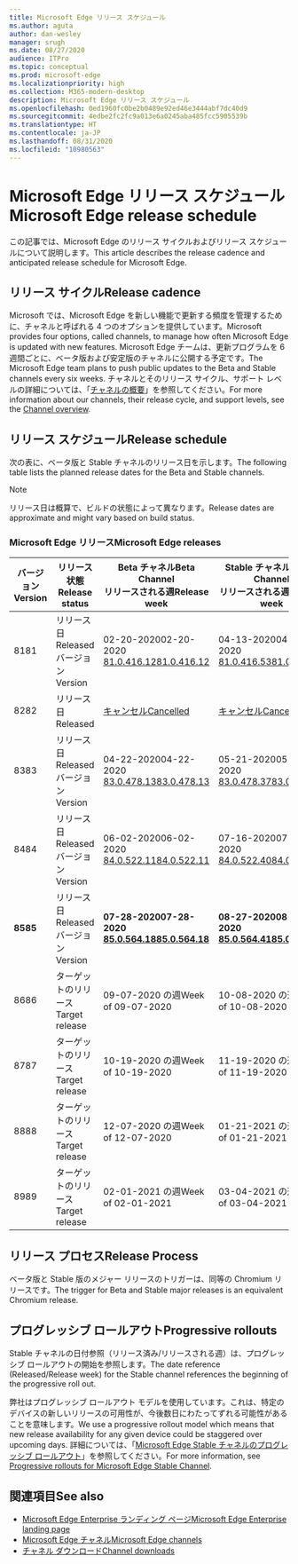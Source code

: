 ```yaml
---
title: Microsoft Edge リリース スケジュール
ms.author: aguta
author: dan-wesley
manager: srugh
ms.date: 08/27/2020
audience: ITPro
ms.topic: conceptual
ms.prod: microsoft-edge
ms.localizationpriority: high
ms.collection: M365-modern-desktop
description: Microsoft Edge リリース スケジュール
ms.openlocfilehash: 0ed1960fc0be2b0489e92ed46e3444abf7dc40d9
ms.sourcegitcommit: 4edbe2fc2fc9a013e6a0245aba485fcc5905539b
ms.translationtype: HT
ms.contentlocale: ja-JP
ms.lasthandoff: 08/31/2020
ms.locfileid: "10980563"
---
```

# <span data-ttu-id="b396c-103">Microsoft Edge リリース スケジュール</span><span class="sxs-lookup"><span data-stu-id="b396c-103">Microsoft Edge release schedule</span></span>

<span data-ttu-id="b396c-104">この記事では、Microsoft Edge のリリース サイクルおよびリリース スケジュールについて説明します。</span><span class="sxs-lookup"><span data-stu-id="b396c-104">This article describes the release cadence and anticipated release schedule for Microsoft Edge.</span></span>

## <span data-ttu-id="b396c-105">リリース サイクル</span><span class="sxs-lookup"><span data-stu-id="b396c-105">Release cadence</span></span>

<span data-ttu-id="b396c-106">Microsoft では、Microsoft Edge を新しい機能で更新する頻度を管理するために、チャネルと呼ばれる 4 つのオプションを提供しています。</span><span class="sxs-lookup"><span data-stu-id="b396c-106">Microsoft provides four options, called channels, to manage how often Microsoft Edge is updated with new features.</span></span> <span data-ttu-id="b396c-107">Microsoft Edge チームは、更新プログラムを 6 週間ごとに、ベータ版および安定版のチャネルに公開する予定です。</span><span class="sxs-lookup"><span data-stu-id="b396c-107">The Microsoft Edge team plans to push public updates to the Beta and Stable channels every six weeks.</span></span> <span data-ttu-id="b396c-108">チャネルとそのリリース サイクル、サポート レベルの詳細については、「[チャネルの概要](https://docs.microsoft.com/DeployEdge/microsoft-edge-channels#channel-overview)」を参照してください。</span><span class="sxs-lookup"><span data-stu-id="b396c-108">For more information about our channels, their release cycle, and support levels, see the [Channel overview](https://docs.microsoft.com/DeployEdge/microsoft-edge-channels#channel-overview).</span></span>

## <span data-ttu-id="b396c-109">リリース スケジュール</span><span class="sxs-lookup"><span data-stu-id="b396c-109">Release schedule</span></span>

<span data-ttu-id="b396c-110">次の表に、ベータ版と Stable チャネルのリリース日を示します。</span><span class="sxs-lookup"><span data-stu-id="b396c-110">The following table lists the planned release dates for the Beta and Stable channels.</span></span>

> [!NOTE]
> <span data-ttu-id="b396c-111">リリース日は概算で、ビルドの状態によって異なります。</span><span class="sxs-lookup"><span data-stu-id="b396c-111">Release dates are approximate and might vary based on build status.</span></span>

### <span data-ttu-id="b396c-112">Microsoft Edge リリース</span><span class="sxs-lookup"><span data-stu-id="b396c-112">Microsoft Edge releases</span></span>

| <span data-ttu-id="b396c-113">バージョン</span><span class="sxs-lookup"><span data-stu-id="b396c-113">Version</span></span> | <span data-ttu-id="b396c-114">リリース状態</span><span class="sxs-lookup"><span data-stu-id="b396c-114">Release status</span></span> | <span data-ttu-id="b396c-115">Beta チャネル</span><span class="sxs-lookup"><span data-stu-id="b396c-115">Beta Channel</span></span><br><span data-ttu-id="b396c-116">リリースされる週</span><span class="sxs-lookup"><span data-stu-id="b396c-116">Release week</span></span> | <span data-ttu-id="b396c-117">Stable チャネル</span><span class="sxs-lookup"><span data-stu-id="b396c-117">Stable Channel</span></span><br><span data-ttu-id="b396c-118">リリースされる週</span><span class="sxs-lookup"><span data-stu-id="b396c-118">Release week</span></span> |
|---------|-----|------|--------|
| <span data-ttu-id="b396c-119">81</span><span class="sxs-lookup"><span data-stu-id="b396c-119">81</span></span> | <span data-ttu-id="b396c-120">リリース日</span><span class="sxs-lookup"><span data-stu-id="b396c-120">Released</span></span><br><span data-ttu-id="b396c-121">バージョン</span><span class="sxs-lookup"><span data-stu-id="b396c-121">Version</span></span> | <span data-ttu-id="b396c-122">02-20-2020</span><span class="sxs-lookup"><span data-stu-id="b396c-122">02-20-2020</span></span><br>[<span data-ttu-id="b396c-123">81.0.416.12</span><span class="sxs-lookup"><span data-stu-id="b396c-123">81.0.416.12</span></span>](https://docs.microsoft.com/DeployEdge/microsoft-edge-relnote-beta-channel#version-81041612-february-20) | <span data-ttu-id="b396c-124">04-13-2020</span><span class="sxs-lookup"><span data-stu-id="b396c-124">04-13-2020</span></span><br>[<span data-ttu-id="b396c-125">81.0.416.53</span><span class="sxs-lookup"><span data-stu-id="b396c-125">81.0.416.53</span></span>](https://docs.microsoft.com/DeployEdge/microsoft-edge-relnote-stable-channel#version-81041653-april-13) |
| <span data-ttu-id="b396c-126">82</span><span class="sxs-lookup"><span data-stu-id="b396c-126">82</span></span> | <span data-ttu-id="b396c-127">リリース日</span><span class="sxs-lookup"><span data-stu-id="b396c-127">Released</span></span> | [<span data-ttu-id="b396c-128">キャンセル</span><span class="sxs-lookup"><span data-stu-id="b396c-128">Cancelled</span></span>](https://blogs.windows.com/msedgedev/2020/03/20/update-stable-channel-releases/) | [<span data-ttu-id="b396c-129">キャンセル</span><span class="sxs-lookup"><span data-stu-id="b396c-129">Cancelled</span></span>](https://blogs.windows.com/msedgedev/2020/03/20/update-stable-channel-releases/) |
| <span data-ttu-id="b396c-130">83</span><span class="sxs-lookup"><span data-stu-id="b396c-130">83</span></span> | <span data-ttu-id="b396c-131">リリース日</span><span class="sxs-lookup"><span data-stu-id="b396c-131">Released</span></span><br><span data-ttu-id="b396c-132">バージョン</span><span class="sxs-lookup"><span data-stu-id="b396c-132">Version</span></span> | <span data-ttu-id="b396c-133">04-22-2020</span><span class="sxs-lookup"><span data-stu-id="b396c-133">04-22-2020</span></span><br>[<span data-ttu-id="b396c-134">83.0.478.13</span><span class="sxs-lookup"><span data-stu-id="b396c-134">83.0.478.13</span></span>](https://docs.microsoft.com/DeployEdge/microsoft-edge-relnote-beta-channel#version-83047813-april-22) | <span data-ttu-id="b396c-135">05-21-2020</span><span class="sxs-lookup"><span data-stu-id="b396c-135">05-21-2020</span></span><br> [<span data-ttu-id="b396c-136">83.0.478.37</span><span class="sxs-lookup"><span data-stu-id="b396c-136">83.0.478.37</span></span>](https://docs.microsoft.com/DeployEdge/microsoft-edge-relnote-stable-channel#version-83047837-may-21) |
| <span data-ttu-id="b396c-137">84</span><span class="sxs-lookup"><span data-stu-id="b396c-137">84</span></span> | <span data-ttu-id="b396c-138">リリース日</span><span class="sxs-lookup"><span data-stu-id="b396c-138">Released</span></span><br><span data-ttu-id="b396c-139">バージョン</span><span class="sxs-lookup"><span data-stu-id="b396c-139">Version</span></span> | <span data-ttu-id="b396c-140">06-02-2020</span><span class="sxs-lookup"><span data-stu-id="b396c-140">06-02-2020</span></span><br>[<span data-ttu-id="b396c-141">84.0.522.11</span><span class="sxs-lookup"><span data-stu-id="b396c-141">84.0.522.11</span></span>](https://docs.microsoft.com/DeployEdge/microsoft-edge-relnote-beta-channel#version-84052211-june-2) | <span data-ttu-id="b396c-142">07-16-2020</span><span class="sxs-lookup"><span data-stu-id="b396c-142">07-16-2020</span></span><br> [<span data-ttu-id="b396c-143">84.0.522.40</span><span class="sxs-lookup"><span data-stu-id="b396c-143">84.0.522.40</span></span>](https://docs.microsoft.com/DeployEdge/microsoft-edge-relnote-stable-channel#version-84052240-july-16) |
| **<span data-ttu-id="b396c-144">85</span><span class="sxs-lookup"><span data-stu-id="b396c-144">85</span></span>** | <span data-ttu-id="b396c-145">リリース日</span><span class="sxs-lookup"><span data-stu-id="b396c-145">Released</span></span><br><span data-ttu-id="b396c-146">バージョン</span><span class="sxs-lookup"><span data-stu-id="b396c-146">Version</span></span> | **<span data-ttu-id="b396c-147">07-28-2020</span><span class="sxs-lookup"><span data-stu-id="b396c-147">07-28-2020</span></span>**<br>**[<span data-ttu-id="b396c-148">85.0.564.18</span><span class="sxs-lookup"><span data-stu-id="b396c-148">85.0.564.18</span></span>](https://docs.microsoft.com/DeployEdge/microsoft-edge-relnote-beta-channel#version-85056418-july-28)**  | **<span data-ttu-id="b396c-149">08-27-2020</span><span class="sxs-lookup"><span data-stu-id="b396c-149">08-27-2020</span></span>**<br>**[<span data-ttu-id="b396c-150">85.0.564.41</span><span class="sxs-lookup"><span data-stu-id="b396c-150">85.0.564.41</span></span>](https://docs.microsoft.com/DeployEdge/microsoft-edge-relnote-stable-channel#version-85056441-august-27)** |
| <span data-ttu-id="b396c-151">86</span><span class="sxs-lookup"><span data-stu-id="b396c-151">86</span></span> | <span data-ttu-id="b396c-152">ターゲットのリリース</span><span class="sxs-lookup"><span data-stu-id="b396c-152">Target release</span></span> | <span data-ttu-id="b396c-153">09-07-2020 の週</span><span class="sxs-lookup"><span data-stu-id="b396c-153">Week of 09-07-2020</span></span> | <span data-ttu-id="b396c-154">10-08-2020 の週</span><span class="sxs-lookup"><span data-stu-id="b396c-154">Week of 10-08-2020</span></span> |
| <span data-ttu-id="b396c-155">87</span><span class="sxs-lookup"><span data-stu-id="b396c-155">87</span></span> | <span data-ttu-id="b396c-156">ターゲットのリリース</span><span class="sxs-lookup"><span data-stu-id="b396c-156">Target release</span></span> | <span data-ttu-id="b396c-157">10-19-2020 の週</span><span class="sxs-lookup"><span data-stu-id="b396c-157">Week of 10-19-2020</span></span> | <span data-ttu-id="b396c-158">11-19-2020 の週</span><span class="sxs-lookup"><span data-stu-id="b396c-158">Week of 11-19-2020</span></span> |
| <span data-ttu-id="b396c-159">88</span><span class="sxs-lookup"><span data-stu-id="b396c-159">88</span></span> | <span data-ttu-id="b396c-160">ターゲットのリリース</span><span class="sxs-lookup"><span data-stu-id="b396c-160">Target release</span></span> | <span data-ttu-id="b396c-161">12-07-2020 の週</span><span class="sxs-lookup"><span data-stu-id="b396c-161">Week of 12-07-2020</span></span> | <span data-ttu-id="b396c-162">01-21-2021 の週</span><span class="sxs-lookup"><span data-stu-id="b396c-162">Week of 01-21-2021</span></span> |
| <span data-ttu-id="b396c-163">89</span><span class="sxs-lookup"><span data-stu-id="b396c-163">89</span></span> | <span data-ttu-id="b396c-164">ターゲットのリリース</span><span class="sxs-lookup"><span data-stu-id="b396c-164">Target release</span></span> | <span data-ttu-id="b396c-165">02-01-2021 の週</span><span class="sxs-lookup"><span data-stu-id="b396c-165">Week of 02-01-2021</span></span> | <span data-ttu-id="b396c-166">03-04-2021 の週</span><span class="sxs-lookup"><span data-stu-id="b396c-166">Week of 03-04-2021</span></span> |

## <span data-ttu-id="b396c-167">リリース プロセス</span><span class="sxs-lookup"><span data-stu-id="b396c-167">Release Process</span></span>

<span data-ttu-id="b396c-168">ベータ版と Stable 版のメジャー リリースのトリガーは、同等の Chromium リリースです。</span><span class="sxs-lookup"><span data-stu-id="b396c-168">The trigger for Beta and Stable major releases is an equivalent Chromium release.</span></span>

## <span data-ttu-id="b396c-169">プログレッシブ ロールアウト</span><span class="sxs-lookup"><span data-stu-id="b396c-169">Progressive rollouts</span></span>

<span data-ttu-id="b396c-170">Stable チャネルの日付参照（リリース済み/リリースされる週）は、プログレッシブ ロールアウトの開始を参照します。</span><span class="sxs-lookup"><span data-stu-id="b396c-170">The date reference (Released/Release week) for the Stable channel references the beginning of the progressive roll out.</span></span>

<span data-ttu-id="b396c-171">弊社はプログレッシブ ロールアウト モデルを使用しています。これは、特定のデバイスの新しいリリースの可用性が、今後数日にわたってずれる可能性があることを意味します。</span><span class="sxs-lookup"><span data-stu-id="b396c-171">We use a progressive rollout model which means that new release availability for any given device could be staggered over upcoming days.</span></span> <span data-ttu-id="b396c-172">詳細については、「[Microsoft Edge Stable チャネルのプログレッシブ ロールアウト](microsoft-edge-update-progressive-rollout.md)」を参照してください。</span><span class="sxs-lookup"><span data-stu-id="b396c-172">For more information, see [Progressive rollouts for Microsoft Edge Stable Channel](microsoft-edge-update-progressive-rollout.md).</span></span>

## <span data-ttu-id="b396c-173">関連項目</span><span class="sxs-lookup"><span data-stu-id="b396c-173">See also</span></span>

- [<span data-ttu-id="b396c-174">Microsoft Edge Enterprise ランディング ページ</span><span class="sxs-lookup"><span data-stu-id="b396c-174">Microsoft Edge Enterprise landing page</span></span>](https://aka.ms/EdgeEnterprise)
- [<span data-ttu-id="b396c-175">Microsoft Edge チャネル</span><span class="sxs-lookup"><span data-stu-id="b396c-175">Microsoft Edge channels</span></span>](microsoft-edge-channels.md)
- [<span data-ttu-id="b396c-176">チャネル ダウンロード</span><span class="sxs-lookup"><span data-stu-id="b396c-176">Channel downloads</span></span>](https://www.microsoft.com/edge/business/download)